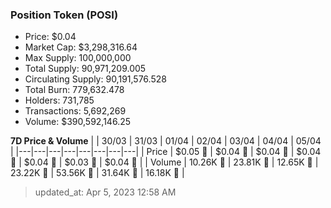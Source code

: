 
  ### Position Token (POSI)
  - Price: $0.04
  - Market Cap: $3,298,316.64
  - Max Supply: 100,000,000
  - Total Supply: 90,971,209.005
  - Circulating Supply: 90,191,576.528
  - Total Burn: 779,632.478
  - Holders: 731,785
  - Transactions: 5,692,269
  - Volume: $390,592,146.25

  **7D Price & Volume**
  | | 30&#x2F;03 | 31&#x2F;03 | 01&#x2F;04 | 02&#x2F;04 | 03&#x2F;04 | 04&#x2F;04 | 05&#x2F;04 |
  |---|---|---|---|---|---|---|---|
  | Price | $0.05 🚀 | $0.04 🔻 | $0.04 🔻 | $0.04 🔻 | $0.04 🔻 | $0.03 🔻 | $0.04 🚀 |
  | Volume | 10.26K 🔻 | 23.81K 🚀 | 12.65K 🔻 | 23.22K 🚀 | 53.56K 🚀 | 31.64K 🔻 | 16.18K 🔻 |

  > updated_at: Apr 5, 2023 12:58 AM
